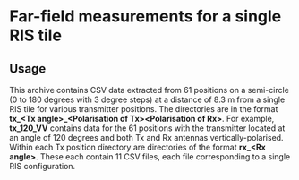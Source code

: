 # Far-field measurements for a single RIS tile

## Usage

This archive contains CSV data extracted from 61 positions on a semi-circle (0 to 180 degrees with 3 degree steps) at a distance of 8.3 m from a single RIS tile for various transmitter positions. The directories are in the format **tx_\<Tx angle\>_\<Polarisation of Tx\>\<Polarisation of Rx\>**. For example, __tx_120_VV__ contains data for the 61 positions with the transmitter located at an angle of 120 degrees and both Tx and Rx antennas vertically-polarised. Within each Tx position directory are directories of the format **rx_\<Rx angle\>**. These each contain 11 CSV files, each file corresponding to a single RIS configuration. 
